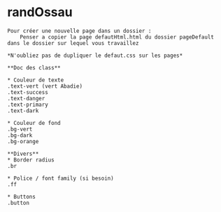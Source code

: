 # randOssau
    Pour créer une nouvelle page dans un dossier :
        Penser a copier la page defautHtml.html du dossier pageDefault dans le dossier sur lequel vous travaillez

    *N'oubliez pas de dupliquer le defaut.css sur les pages*

    **Doc des class**

    * Couleur de texte  
    .text-vert (vert Abadie)
    .text-success
    .text-danger
    .text-primary
    .text-dark
    
    * Couleur de fond
    .bg-vert 
    .bg-dark
    .bg-orange

    **Divers**
    * Border radius
    .br 

    * Police / font family (si besoin)
    .ff

    * Buttons
    .button